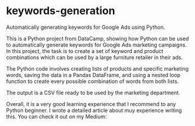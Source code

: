 # keywords-generation
Automatically generating keywords for Google Ads using Python.

This is a Python project from DataCamp, showing how Python can be used to automatically generate keywords for Google Ads marketing campaigns. In this project, the task is to create a set of keyword and product combinations which can be used by a large furniture retailer in their ads.

The Python code involves creating lists of products and specific marketing words, saving the data in a Pandas DataFrame, and using a nested loop function to  create every possible combination of words from both lists.

The output is a CSV file ready to be used by the marketing department.

Overall, it is a very good learning experience that I recommend to any Python beginner. I wrote a detailed article about muy experience writing this. You can check it out on my Medium: 
